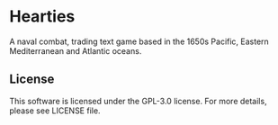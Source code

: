 # Hearties

A naval combat, trading text game based in the 1650s Pacific, Eastern Mediterranean and Atlantic oceans.

## License

This software is licensed under the GPL-3.0 license. For more details, please see LICENSE file.

